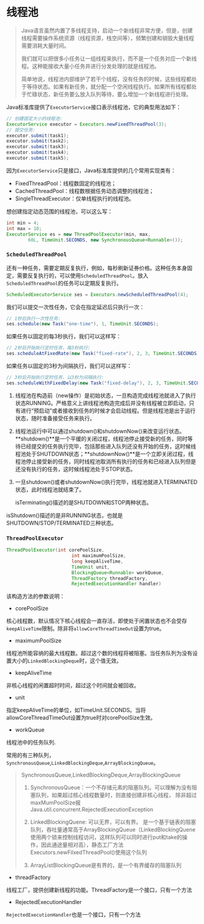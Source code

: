 # 线程池

> Java语言虽然内置了多线程支持，启动一个新线程非常方便，但是，创建线程需要操作系统资源（线程资源，栈空间等），频繁创建和销毁大量线程需要消耗大量时间。
>
> 我们就可以把很多小任务让一组线程来执行，而不是一个任务对应一个新线程。这种能接收大量小任务并进行分发处理的就是线程池。
>
> 简单地说，线程池内部维护了若干个线程，没有任务的时候，这些线程都处于等待状态。如果有新任务，就分配一个空闲线程执行。如果所有线程都处于忙碌状态，新任务要么放入队列等待，要么增加一个新线程进行处理。



Java标准库提供了`ExecutorService`接口表示线程池，它的典型用法如下：

```java
// 创建固定大小的线程池:
ExecutorService executor = Executors.newFixedThreadPool(3);
// 提交任务:
executor.submit(task1);
executor.submit(task2);
executor.submit(task3);
executor.submit(task4);
executor.submit(task5);
```

因为`ExecutorService`只是接口，Java标准库提供的几个常用实现类有：

- FixedThreadPool：线程数固定的线程池；
- CachedThreadPool：线程数根据任务动态调整的线程池；
- SingleThreadExecutor：仅单线程执行的线程池。

想创建指定动态范围的线程池，可以这么写：

```java
int min = 4;
int max = 10;
ExecutorService es = new ThreadPoolExecutor(min, max,
        60L, TimeUnit.SECONDS, new SynchronousQueue<Runnable>());
```





### `ScheduledThreadPool`

还有一种任务，需要定期反复执行，例如，每秒刷新证券价格。这种任务本身固定，需要反复执行的，可以使用`ScheduledThreadPool`。放入`ScheduledThreadPool`的任务可以定期反复执行。

```java
ScheduledExecutorService ses = Executors.newScheduledThreadPool(4);
```

我们可以提交一次性任务，它会在指定延迟后只执行一次：

```java
// 1秒后执行一次性任务:
ses.schedule(new Task("one-time"), 1, TimeUnit.SECONDS);
```

如果任务以固定的每3秒执行，我们可以这样写：

```java
// 2秒后开始执行定时任务，每3秒执行:
ses.scheduleAtFixedRate(new Task("fixed-rate"), 2, 3, TimeUnit.SECONDS);
```

如果任务以固定的3秒为间隔执行，我们可以这样写：

```java
// 3秒后开始执行定时任务，以3秒为间隔执行:
ses.scheduleWithFixedDelay(new Task("fixed-delay"), 2, 3, TimeUnit.SECONDS);
```





1. 线程池在构造前（new操作）是初始状态，一旦构造完成线程池就进入了执行状态RUNNING。严格意义上讲线程池构造完成后并没有线程被立即启动，只有进行“预启动”或者接收到任务的时候才会启动线程。但是线程池是出于运行状态，随时准备接受任务来执行。

2. 线程池运行中可以通过shutdown()和shutdownNow()来改变运行状态。**shutdown()**是一个平缓的关闭过程，线程池停止接受新的任务，同时等待已经提交的任务执行完毕，包括那些进入队列还没有开始的任务，这时候线程池处于SHUTDOWN状态；**shutdownNow()**是一个立即关闭过程，线程池停止接受新的任务，同时线程池取消所有执行的任务和已经进入队列但是还没有执行的任务，这时候线程池处于STOP状态。

3. 一旦shutdown()或者shutdownNow()执行完毕，线程池就进入TERMINATED状态，此时线程池就结束了。

   isTerminating()描述的是SHUTDOWN和STOP两种状态。

isShutdown()描述的是非RUNNING状态，也就是SHUTDOWN/STOP/TERMINATED三种状态。





### `ThreadPoolExecutor`

```java
ThreadPoolExecutor(int corePoolSize,
                        int maximumPoolSize,
                        long keepAliveTime,
                        TimeUnit unit,
                        BlockingQueue<Runnable> workQueue,
                        ThreadFactory threadFactory,
                        RejectedExecutionHandler handler)

```

该构造方法的参数说明：

* corePoolSize

核心线程数，默认情况下核心线程会一直存活，即使处于闲置状态也不会受存`keepAliveTime`限制。除非将`allowCoreThreadTimeOut`设置为true。

* maximumPoolSize

线程池所能容纳的最大线程数。超过这个数的线程将被阻塞。当任务队列为没有设置大小的`LinkedBlockingDeque`时，这个值无效。

* keepAliveTime

非核心线程的闲置超时时间，超过这个时间就会被回收。

* unit

指定keepAliveTime的单位，如TimeUnit.SECONDS。当将allowCoreThreadTimeOut设置为true时对corePoolSize生效。

* workQueue

线程池中的任务队列.

常用的有三种队列，`SynchronousQueue`,`LinkedBlockingDeque`,`ArrayBlockingQueue`。

>
>
>SynchronousQueue,LinkedBlockingDeque,ArrayBlockingQueue
>
>1. SynchronousQueue：一个不存储元素的阻塞队列。可以理解为没有阻塞队列，如果超过核心线程数量时，则直接创建非核心线程， 除非超过maxMumPoolSize报Java.util.concurrent.RejectedExecutionException
>
>2. LinkedBlockingQuene: 可以无界，可以有界。 是一个基于链表的阻塞队列，吞吐量通常高于ArrayBlockingQueue（LinkedBlockingQuene 使用两个锁来控制线程访问，这样队列可以同时进行put和take的操作，因此通途量相对高），静态工厂方法Executors.newFilxedThreadPool()使用这个队列  
>
>3. ArrayListBlockingQueue是有界的，是一个有界缓存的阻塞队列

* threadFactory

线程工厂，提供创建新线程的功能。ThreadFactory是一个接口，只有一个方法



* RejectedExecutionHandler

`RejectedExecutionHandler`也是一个接口，只有一个方法


